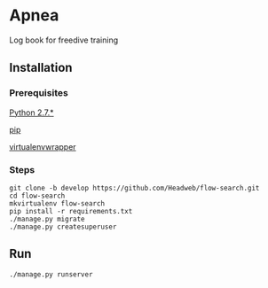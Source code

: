 # Apnea
Log book for freedive training

Installation
------------

### Prerequisites

[Python 2.7.*](https://docs.python.org/2/install/)

[pip](http://pip.readthedocs.org/en/latest/installing.html)

[virtualenvwrapper](http://virtualenvwrapper.readthedocs.org/en/latest/)

### Steps

    git clone -b develop https://github.com/Headweb/flow-search.git
    cd flow-search
    mkvirtualenv flow-search
    pip install -r requirements.txt
    ./manage.py migrate
    ./manage.py createsuperuser


Run
--------

    ./manage.py runserver
